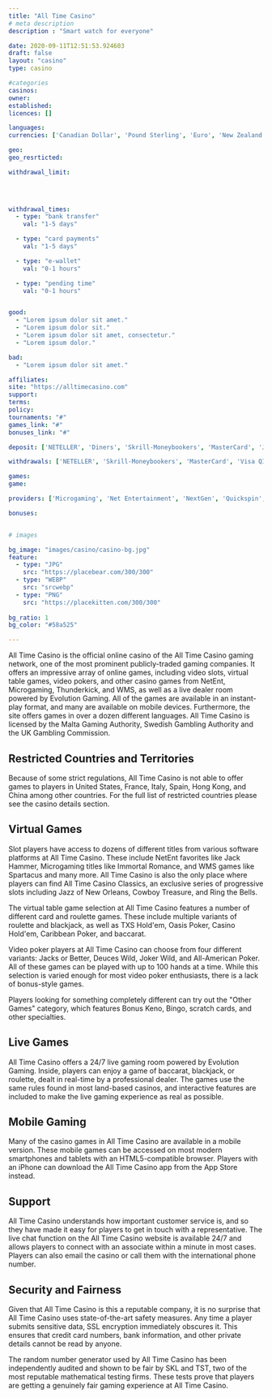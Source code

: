 ```yaml
---
title: "All Time Casino"
# meta description
description : "Smart watch for everyone"

date: 2020-09-11T12:51:53.924603
draft: false
layout: "casino" 
type: casino

#categories
casinos: 
owner: 
established: 
licences: []

languages: 
currencies: ['Canadian Dollar', 'Pound Sterling', 'Euro', 'New Zealand Dollar', 'US Dollar']

geo: 
geo_resrticted: 

withdrawal_limit:

  
  

withdrawal_times:
  - type: "bank transfer"
    val: "1-5 days"

  - type: "card payments"
    val: "1-5 days"

  - type: "e-wallet"
    val: "0-1 hours"

  - type: "pending time"
    val: "0-1 hours"


good:
  - "Lorem ipsum dolor sit amet."
  - "Lorem ipsum dolor sit."
  - "Lorem ipsum dolor sit amet, consectetur."
  - "Lorem ipsum dolor."

bad:
  - "Lorem ipsum dolor sit amet."

affiliates: 
site: "https://alltimecasino.com"
support: 
terms:
policy:
tournaments: "#"
games_link: "#"
bonuses_link: "#"

deposit: ['NETELLER', 'Diners', 'Skrill-Moneybookers', 'MasterCard', 'JCB', 'Solo', 'Visa Delta', 'Visa Debit', 'Visa QIWI', 'PayPal', 'ecoPayz', 'Switch', 'paysafecard', 'SOFORT Banking', 'Local/Fast Bank Transfers', 'Discover', 'Giropay', 'Trustly', 'Visa Electron', 'Visa', 'WebMoney', 'Euteller', 'Maestro', 'Zimpler', 'iDeal']

withdrawals: ['NETELLER', 'Skrill-Moneybookers', 'MasterCard', 'Visa QIWI', 'paysafecard', 'Trustly', 'Visa', 'WebMoney', 'Euteller', 'Maestro', 'Direct Bank Transfer']

games: 
game:

providers: ['Microgaming', 'Net Entertainment', 'NextGen', 'Quickspin', 'Big Time Gaming', 'lightningboxgames', 'Thunderkick', 'Genesis Gaming', 'Rabcat', '1x2gaming', 'Blueprint Gaming', '2by2 Gaming', 'Iron Dog Studio', 'Extreme Live Gaming', 'Scientific Games', 'Games Warehouse', 'CORE Gaming', 'Betdigital', 'Chance Interactive', 'Skillzzgaming', 'Barcrest', 'ProgressPlay']

bonuses:


# images

bg_image: "images/casino/casino-bg.jpg"  
feature:
  - type: "JPG" 
    src: "https://placebear.com/300/300"
  - type: "WEBP"
    src: "srcwebp"
  - type: "PNG"
    src: "https://placekitten.com/300/300"  
 
bg_ratio: 1 
bg_color: "#58a525"  

---
```


All Time Casino is the official online casino of the All Time Casino gaming network, one of the most prominent publicly-traded gaming companies. It offers an impressive array of online games, including video slots, virtual table games, video pokers, and other casino games from NetEnt, Microgaming, Thunderkick, and WMS, as well as a live dealer room powered by Evolution Gaming. All of the games are available in an instant-play format, and many are available on mobile devices. Furthermore, the site offers games in over a dozen different languages. All Time Casino is licensed by the Malta Gaming Authority, Swedish Gambling Authority and the UK Gambling Commission.

## Restricted Countries and Territories
Because of some strict regulations, All Time Casino is not able to offer games to players in United States, France, Italy, Spain, Hong Kong, and China among other countries. For the full list of restricted countries please see the casino details section.

## Virtual Games
Slot players have access to dozens of different titles from various software platforms at All Time Casino. These include NetEnt favorites like Jack Hammer, Microgaming titles like Immortal Romance, and WMS games like Spartacus and many more. All Time Casino is also the only place where players can find All Time Casino Classics, an exclusive series of progressive slots including Jazz of New Orleans, Cowboy Treasure, and Ring the Bells.

The virtual table game selection at All Time Casino features a number of different card and roulette games. These include multiple variants of roulette and blackjack, as well as TXS Hold'em, Oasis Poker, Casino Hold'em, Caribbean Poker, and baccarat.

Video poker players at All Time Casino can choose from four different variants: Jacks or Better, Deuces Wild, Joker Wild, and All-American Poker. All of these games can be played with up to 100 hands at a time. While this selection is varied enough for most video poker enthusiasts, there is a lack of bonus-style games.

Players looking for something completely different can try out the "Other Games" category, which features Bonus Keno, Bingo, scratch cards, and other specialties.

## Live Games
All Time Casino offers a 24/7 live gaming room powered by Evolution Gaming. Inside, players can enjoy a game of baccarat, blackjack, or roulette, dealt in real-time by a professional dealer. The games use the same rules found in most land-based casinos, and interactive features are included to make the live gaming experience as real as possible.

## Mobile Gaming
Many of the casino games in All Time Casino are available in a mobile version. These mobile games can be accessed on most modern smartphones and tablets with an HTML5-compatible browser. Players with an iPhone can download the All Time Casino app from the App Store instead.

## Support
All Time Casino understands how important customer service is, and so they have made it easy for players to get in touch with a representative. The live chat function on the All Time Casino website is available 24/7 and allows players to connect with an associate within a minute in most cases. Players can also email the casino or call them with the international phone number.

## Security and Fairness
Given that All Time Casino is this a reputable company, it is no surprise that All Time Casino uses state-of-the-art safety measures. Any time a player submits sensitive data, SSL encryption immediately obscures it. This ensures that credit card numbers, bank information, and other private details cannot be read by anyone.

The random number generator used by All Time Casino has been independently audited and shown to be fair by SKL and TST, two of the most reputable mathematical testing firms. These tests prove that players are getting a genuinely fair gaming experience at All Time Casino.